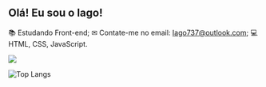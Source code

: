## Olá! Eu sou o Iago!

📚 Estudando Front-end;
✉ Contate-me no email: Iago737@outlook.com;
💻HTML, CSS, JavaScript.

<picture>
  <source
    srcset="https://github-readme-stats.vercel.app/api?username=Iago-on-github&show_icons=true&theme=dark"
    media="(prefers-color-scheme: dark)"
  />
  <source
    srcset="https://github-readme-stats.vercel.app/api?username=Iago-on-github&show_icons=true"
    media="(prefers-color-scheme: light), (prefers-color-scheme: no-preference)"
  />
  <img src="https://github-readme-stats.vercel.app/api?username=Iago-on-github&show_icons=true" />
</picture>

![Top Langs](https://github-readme-stats.vercel.app/api/top-langs/?username=Iago-on-github&hide_progress=true)
